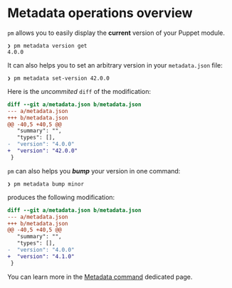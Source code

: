 # Metadata operations overview

`pm` allows you to easily display the **current** version of your Puppet module.

```lang-none
❯ pm metadata version get
4.0.0
```

It can also helps you to set an arbitrary version in your `metadata.json` file:

```lang-none
❯ pm metadata set-version 42.0.0
```

Here is the _uncommited_ `diff` of the modification:

```diff
diff --git a/metadata.json b/metadata.json
--- a/metadata.json
+++ b/metadata.json
@@ -40,5 +40,5 @@
   "summary": "",
   "types": [],
-  "version": "4.0.0"
+  "version": "42.0.0"
 }
```

`pm` can also helps you **_bump_** your version in one command:

```lang-none
❯ pm metadata bump minor 
```

produces the following modification:

```diff
diff --git a/metadata.json b/metadata.json
--- a/metadata.json
+++ b/metadata.json
@@ -40,5 +40,5 @@
   "summary": "",
   "types": [],
-  "version": "4.0.0"
+  "version": "4.1.0"
 }
```

You can learn more in the [Metadata command](../metadata/index.md) dedicated page.